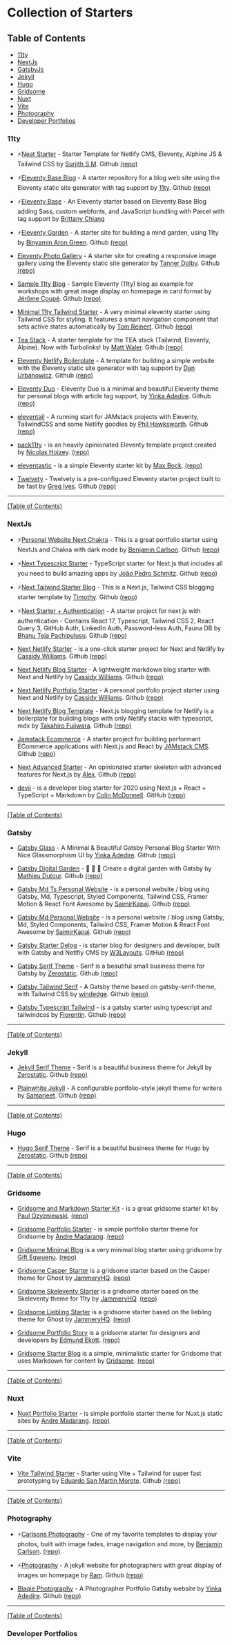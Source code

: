# Collection of Starters

## Table of Contents

- [11ty](#11ty)
- [NextJs](#nextjs)
- [GatsbyJs](#gatsby)
- [Jekyll](#jekyll)
- [Hugo](#hugo)
- [Gridsome](#gridsome)
- [Nuxt](#nuxt)
- [Vite](#vite)
- [Photography](#photography)
- [Developer Portfolios](#developer-portfolios)




### 11ty

- ⚡️[Neat Starter](https://neat-starter.netlify.app) - Starter Template for Netlify CMS, Eleventy, Alphine JS & Tailwind CSS by [Surjith S M](https://surjithctly.in).  Github [(repo)](https://github.com/surjithctly/neat-starter)


- ⚡️[Eleventy Base Blog](https://eleventy-base-blog.netlify.app) - A starter repository for a blog web site using the Eleventy static site generator with tag support by [11ty](11ty.dev).  Github [(repo)](https://github.com/11ty/eleventy-base-blog)


- ⚡️[Eleventy Base](https://11ty-base.netlify.app) - An Eleventy starter based on Eleventy Base Blog adding Sass, custom webfonts, and JavaScript bundling with Parcel with tag support by [Brittany Chiang](https://brittanychiang.com)


- ⚡️[Eleventy Garden](https://eleventy-garden.netlify.app) - A starter site for building a mind garden, using 11ty by [Binyamin Aron Green](https://binyam.in).  Github [(repo)](https://github.com/binyamin/eleventy-garden)


- [Eleventy Photo Gallery](https://eleventy-gallery.netlify.app) - A starter site for creating a responsive image gallery using the Eleventy static site generator by [Tanner Dolby](https://tannerdolby.com).  Github [(repo)](https://github.com/tannerdolby/eleventy-photo-gallery)


- [Sample 11ty Blog](https://sample11tyblog.netlify.app) - Sample Eleventy (11ty) blog as example for workshops with great image display on homepage in card format by [Jérôme Coupé](https://www.webstoemp.com).  Github [(repo)](https://github.com/jeromecoupe/sample-11ty-blog)


- [Minimal 11ty Tailwind Starter](https://clever-newton-cbb08a.netlify.app) - A very minimal eleventy starter using Tailwind CSS for styling.  It features a smart navigation component that sets active states automatically by [Tom Reinert](https://github.com/tomreinert).  Github [(repo)](https://github.com/tomreinert/minimal-11ty-tailwind-starter)


- [Tea Stack](https://github.com/mattwaler/tea-stack) - A starter template for the TEA stack (Tailwind, Eleventy, Alpine). Now with Turbolinks! by [Matt Waler](https://mattwaler.com).  Github [(repo)](https://github.com/mattwaler/tea-stack)


- [Eleventy Netlify Boilerplate](https://eleventy-netlify-boilerplate.netlify.app) - A template for building a simple website with the Eleventy static site generator with tag support by [Dan Urbanowicz](https://www.danurbanowicz.com).  Github [(repo)](https://github.com/danurbanowicz/eleventy-netlify-boilerplate)


- [Eleventy Duo](https://eleventyduo.netlify.app) - Eleventy Duo is a minimal and beautiful Eleventy theme for personal blogs with article tag support, by [Yinka Adedire](https://yinkaadedire.netlify.app).  Github [(repo)](https://github.com/yinkakun/eleventy-duo)


- [eleventail](https://eleventail.netlify.app) - A running start for JAMstack projects with Eleventy, TailwindCSS and some Netlify goodies by [Phil Hawksworth](https://www.hawksworx.com).  Github [(repo)](https://github.com/philhawksworth/eleventail)


- [pack11ty](https://pack11ty.dev) - is an heavily opinionated Eleventy template project created by [Nicolas Hoizey](https://nicolas-hoizey.com). [(repo)](https://github.com/nhoizey/pack11ty)
  

- [eleventastic](https://eleventastic.netlify.app) - is a simple Eleventy starter kit by [Max Bock](https://mxb.dev). [(repo)](https://github.com/maxboeck/eleventastic)
  

- [Twelvety](https://twelvety.netlify.app) - Twelvety is a pre-configured Eleventy starter project built to be fast by [Greg Ives](https://gregives.co.uk).  Github [(repo)](https://github.com/gregives/Twelvety)
  


------------------
[(Table of Contents)](#table-of-contents)


### NextJs

- ⚡️[Personal Website Next Chakra](https://github.com/bjcarlson42/personal-website-nextjs-chakra) - This is a great portfolio starter using NextJs and Chakra with dark mode by [Benjamin Carlson](https://benjamincarlson.io).  Github [(repo)](https://github.com/bjcarlson42/personal-website-nextjs-chakra)


- ⚡️[Next Typescript Starter](https://nextjs-starter-ts.vercel.app) - TypeScript starter for Next.js that includes all you need to build amazing apps by [João Pedro Schmitz](https://joaopedro.dev).  Github [(repo)](https://github.com/jpedroschmitz/typescript-nextjs-starter)


- ⚡️[Next Tailwind Starter Blog](https://tailwind-nextjs-starter-blog.vercel.app) - This is a Next.js, Tailwind CSS blogging starter template by [Timothy](https://www.timlrx.com).  Github [(repo)](https://github.com/timlrx/tailwind-nextjs-starter-blog)


- ⚡️[Next Starter + Authentication](https://next-starter.bhanuteja.dev) - A starter project for next js with authentication - Contains React 17, Typescript, Tailwind CSS 2, React Query 3, GitHub Auth, LinkedIn Auth, Password-less Auth, Fauna DB by [Bhanu Teja Pachipulusu](https://github.com/pbteja1998).  Github [(repo)](https://github.com/pbteja1998/nextjs-starter)


- [Next Netlify Starter](https://next-starter.netlify.app) - is a one-click starter project for Next and Netlify by [Cassidy Williams](https://cassidoo.co).  Github  [(repo)](https://github.com/cassidoo/next-netlify-starter)
  

- [Next Netlify Blog Starter](https://next-netlify-blog-starter.netlify.app) - A lightweight markdown blog starter with Next and Netlify by [Cassidy Williams](https://cassidoo.co).  Github  [(repo)](https://github.com/cassidoo/next-netlify-blog-starter)


- [Next Netlify Portfolio Starter](https://next-portfolio-starter.netlify.app) - A personal portfolio project starter using Next and Netlify by [Cassidy Williams](https://cassidoo.co).  Github  [(repo)](https://github.com/cassidoo/next-netlify-portfolio-starter)


- [Next Netlify Blog Template](https://nextjs-netlify-blog-template.netlify.app) - Next.js blogging template for Netlify is a boilerplate for building blogs with only Netlify stacks with typescript, mdx by [Takahiro Fujiwara](https://github.com/wutali).  Github [(repo)](https://github.com/wutali/nextjs-netlify-blog-template)


- [Jamstack Ecommerce](https://www.jamstackecommerce.dev) - A starter project for building performant ECommerce applications with Next.js and React by [JAMstack CMS](https://github.com/jamstack-cms).  Github [(repo)](https://github.com/jamstack-cms/jamstack-ecommerce)
  

- [Next Advanced Starter](https://nextjs-advanced-starter.vercel.app) - An opinionated starter skeleton with advanced features for Next.js by [Alex](https://gogl.io).  Github  [(repo)](https://github.com/agcty/nextjs-advanced-starter)
 

- [devii](https://devii.dev) - is a developer blog starter for 2020 using Next.js + React + TypeScript + Markdown by [Colin McDonnell](https://colinhacks.com).   GitHub [(repo)](https://github.com/colinhacks/devii)
  


------------------
[(Table of Contents)](#table-of-contents)


### Gatsby


- [Gatsby Glass](https://gatsbyglass.netlify.app) - A Minimal & Beautiful Gatsby Personal Blog Starter With Nice Glassmorphism UI by [Yinka Adedire](https://yinkaadedire.netlify.app).  Github [(repo)](https://github.com/yinkakun/gatsby-starter-glass)


- [Gatsby Digital Garden](https://mathieudutour.github.io/gatsby-digital-garden/) - 🌷 🌻 🌺 Create a digital garden with Gatsby by [Mathieu Dutour](https://mathieu.dutour.me).  Github [(repo)](https://github.com/mathieudutour/gatsby-digital-garden/)


- [Gatsby Md Ts Personal Website](https://gatsby-markdown-typescript-personal-website.netlify.app) - is a personal website / blog using Gatsby, Md, Typescript, Styled Components, Tailwind CSS, Framer Motion & React Font Awesome by [SaimirKapaj](https://github.com/SaimirKapaj).  Github [(repo)](https://github.com/SaimirKapaj/gatsby-markdown-typescript-personal-website)

- [Gatsby Md Personal Website](https://gatsby-markdown-personal-website.netlify.app) - is a personal website / blog using Gatsby, Md, Styled Components, Tailwind CSS, Framer Motion & React Font Awesome by [SaimirKapaj](https://github.com/SaimirKapaj).  Github [(repo)](https://github.com/SaimirKapaj/gatsby-markdown-personal-website)


- [Gatsby Starter Delog](https://delog-w3layouts.netlify.app) - is starter blog for designers and developer, built with Gatsby and Netlfiy CMS by [W3Layouts](https://github.com/W3Layouts).  GitHub [(repo)](https://github.com/W3Layouts/gatsby-starter-delog)
  

- [Gatsby Serif Theme](https://gatsby-serif.netlify.app) - Serif is a beautiful small business theme for Gatsby by [Zerostatic](https://www.zerostatic.io).  Github [(repo)](https://github.com/zerostaticthemes/gatsby-serif-theme)


- [Gatsby Tailwind Serif](https://gatsby-tailwind-serif.netlify.app) - A Gatsby theme based on gatsby-serif-theme, with Tailwind CSS by [windedge](https://github.com/windedge).  Github [(repo)](https://github.com/windedge/gatsby-tailwind-serif)


- [Gatsby Typescript Tailwind](https://gatsby-typescript-tailwind.netlify.app) - is a gatsby starter using typescript and tailwindcss by [Florentin](https://ecklf.com).  Github [(repo)](https://github.com/impulse/gatsby-typescript-tailwind)


------------------
[(Table of Contents)](#table-of-contents)


### Jekyll

- [Jekyll Serif Theme](https://jekyll-serif.netlify.app) - Serif is a beautiful business theme for Jekyll by [Zerostatic](https://www.zerostatic.io).  Github [(repo)](https://github.com/zerostaticthemes/jekyll-serif-theme)


- [Plainwhite Jekyll](https://samarsault.com) - A configurable portfolio-style jekyll theme for writers by [Samarjeet](https://samarsault.com).  Github [(repo)](https://github.com/samarsault/plainwhite-jekyll)



------------------
[(Table of Contents)](#table-of-contents)


### Hugo

- [Hugo Serif Theme](https://hugo-serif.netlify.app) - Serif is a beautiful business theme for Hugo by [Zerostatic](https://www.zerostatic.io).  Github [(repo)](https://github.com/zerostaticthemes/hugo-serif-theme)

------------------
[(Table of Contents)](#table-of-contents)



### Gridsome

- [Gridsome and Markdown Starter Kit](https://gridsome-and-markdown-starter-kit.netlify.app) - is a great gridsome starter kit by [Paul Ozyzniewski](https://www.paulthedeveloper.com).   [(repo)](https://github.com/OziOcb/Gridsome-and-Markdown-Starter-Kit)
  

- [Gridsome Portfolio Starter](https://gridsome-portfolio-starter.netlify.app) - is simple portfolio starter theme for Gridsome by [Andre Madarang](https://andremadarang.com).   [(repo)](https://github.com/drehimself/gridsome-portfolio-starter)


- [Gridsome Minimal Blog](https://gridsome-blog-telerik.netlify.app) is a very minimal blog starter using gridsome by [Gift Egwuenu](https://www.giftegwuenu.dev).    [(repo)](https://github.com/lauragift21/gridsome-minimal-blog)


- [Gridsome Casper Starter](https://casper.jammeryhq.com) is a gridsome starter based on the Casper theme for Ghost by [JammeryHQ](https://jammeryhq.com).   [(repo)](https://github.com/jammeryhq/gridsome-starter-casper-v3)
  

- [Gridsome Skeleventy Starter](https://skeleventy.jammeryhq.com) is a gridsome starter based on the Skeleventy theme for 11ty by [JammeryHQ](https://jammeryhq.com).   [(repo)](https://github.com/jammeryhq/gridsome-starter-skeleventy)
  

- [Gridsome Liebling Starter](https://liebling.jammeryhq.com) is a gridsome starter based on the liebling theme for Ghost by [JammeryHQ](https://jammeryhq.com).   [(repo)](https://github.com/jammeryhq/gridsome-starter-liebling)
  

- [Gridsome Portfolio Story](https://gridsome-portfolio-story.netlify.app) is a gridsome starter for designers and developers by [Edmund Ekott](https://timfon.dev).    [(repo)](https://github.com/Edmund1645/gridsome-portfolio-story)
 

- [Gridsome Starter Blog](https://gridsome-starter-blog.netlify.app) is a simple, minimalistic starter for Gridsome that uses Markdown for content by [Gridsome](https://gridsome.org).    [(repo)](https://github.com/gridsome/gridsome-starter-blog)


------------------
[(Table of Contents)](#table-of-contents)

### Nuxt

- [Nuxt Portfolio Starter](https://nuxt-portfolio-starter.netlify.app) - is simple portfolio starter theme for Nuxt.js static sites by [Andre Madarang](https://andremadarang.com). [(repo)](https://github.com/drehimself/nuxt-portfolio-starter)


------------------
[(Table of Contents)](#table-of-contents)


### Vite

- [Vite Tailwind Starter](https://vite-tailwind.esm.dev) - Starter using Vite + Tailwind for super fast prototyping by [Eduardo San Martin Morote](https://esm.dev).  Github [(repo)](https://github.com/posva/vite-tailwind-starter)

------------------
[(Table of Contents)](#table-of-contents)


### Photography

- ⚡️[Carlsons Photography](https://bjcarlson42.github.io/carlson-photography/index.html) - One of my favorite templates to display your photos, built with image fades, image navigation and more, by [Benjamin Carlson](https://benjamincarlson.io).  [(repo)](https://github.com/bjcarlson42/carlson-photography)


- ⚡️[Photography](https://photography.rampatra.com) - A jekyll website for photographers with great display of images on homepage by [Ram](https://blog.rampatra.com).  Github [(repo)](https://github.com/rampatra/photography)


- [Blaqie Photography](https://blaqiephotography.netlify.app) - A Photographer Portfolio Gatsby website by [Yinka Adedire](https://yinkaadedire.netlify.app).  Github [(repo)](https://github.com/yinkakun/blaqie-photography)

------------------
[(Table of Contents)](#table-of-contents)


### Developer Portfolios



